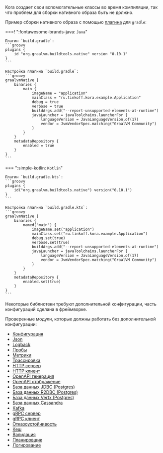 Kora создает свои вспомогательные классы во время компиляции, так что проблем для сборки нативного образа быть не должно.

Пример сборки нативного образа с помощью [плагина](https://graalvm.github.io/native-build-tools/latest/gradle-plugin.html) для `gradle`:

===! ":fontawesome-brands-java: `Java`"

    Плагин `build.gradle`:
    ```groovy
    plugins {
        id "org.graalvm.buildtools.native" version "0.10.1"
    }
    ```

    Настройка плагина `build.gradle`:
    ```groovy
    graalvmNative {
        binaries {
            main {
                imageName = "application"
                mainClass = "ru.tinkoff.kora.example.Application"
                debug = true
                verbose = true
                buildArgs.add("--report-unsupported-elements-at-runtime")
                javaLauncher = javaToolchains.launcherFor {
                    languageVersion = JavaLanguageVersion.of(17)
                    vendor = JvmVendorSpec.matching("GraalVM Community")
                }
            }
        }
        metadataRepository {
            enabled = true
        }
    }
    ```

=== ":simple-kotlin: `Kotlin`"

    Плагин `build.gradle.kts`:
    ```groovy
    plugins {
        id("org.graalvm.buildtools.native") version("0.10.1")
    }
    ```

    Настройка плагина `build.gradle.kts`:
    ```groovy
    graalvmNative {
        binaries {
            named("main") {
                imageName.set("application")
                mainClass.set("ru.tinkoff.kora.example.Application")
                debug.set(true)
                verbose.set(true)
                buildArgs.add("--report-unsupported-elements-at-runtime")
                javaLauncher = javaToolchains.launcherFor {
                    languageVersion = JavaLanguageVersion.of(17)
                    vendor = JvmVendorSpec.matching("GraalVM Community")
                }
            }
        }
        metadataRepository {
            enabled.set(true)
        }
    }
    ```

Некоторые библиотеки требуют дополнительной конфигурации, часть конфигураций сделана в фреймворке.

Проверенные модули, которые должны работать без дополнительной конфигурации:

- [Конфигурация](config.md)
- [Json](json.md)
- [Logback](logging-slf4j.md)
- [Пробы](probes.md)
- [Метрики](metrics.md)
- [Трасcировка](tracing.md)
- [HTTP сервер](http-server.md)
- [HTTP клиент](http-client.md)
- [OpenAPI генерация](openapi-codegen.md)
- [OpenAPI отображение](openapi-management.md)
- [База данных JDBC (Postgres)](database-jdbc.md)
- [База данных R2DBC (Postgres)](database-r2dbc.md)
- [База данных Vertx (Postgres)](database-vertx.md)
- [База данных Cassandra](database-cassandra.md)
- [Kafka](kafka.md)
- [gRPC сервер](grpc-server.md)
- [gRPC клиент](grpc-client.md)
- [Отказоустойчивость](resilient.md)
- [Кеш](cache.md)
- [Валидация](validation.md)
- [Планировщик](scheduling.md)
- [Логирование](logging-aspect.md)
